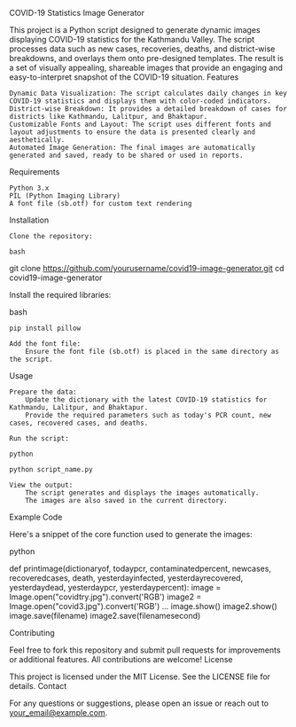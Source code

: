 COVID-19 Statistics Image Generator

This project is a Python script designed to generate dynamic images displaying COVID-19 statistics for the Kathmandu Valley. The script processes data such as new cases, recoveries, deaths, and district-wise breakdowns, and overlays them onto pre-designed templates. The result is a set of visually appealing, shareable images that provide an engaging and easy-to-interpret snapshot of the COVID-19 situation.
Features

    Dynamic Data Visualization: The script calculates daily changes in key COVID-19 statistics and displays them with color-coded indicators.
    District-wise Breakdown: It provides a detailed breakdown of cases for districts like Kathmandu, Lalitpur, and Bhaktapur.
    Customizable Fonts and Layout: The script uses different fonts and layout adjustments to ensure the data is presented clearly and aesthetically.
    Automated Image Generation: The final images are automatically generated and saved, ready to be shared or used in reports.

Requirements

    Python 3.x
    PIL (Python Imaging Library)
    A font file (sb.otf) for custom text rendering

Installation

    Clone the repository:

    bash

git clone https://github.com/yourusername/covid19-image-generator.git
cd covid19-image-generator

Install the required libraries:

bash

    pip install pillow

    Add the font file:
        Ensure the font file (sb.otf) is placed in the same directory as the script.

Usage

    Prepare the data:
        Update the dictionary with the latest COVID-19 statistics for Kathmandu, Lalitpur, and Bhaktapur.
        Provide the required parameters such as today's PCR count, new cases, recovered cases, and deaths.

    Run the script:

    python

    python script_name.py

    View the output:
        The script generates and displays the images automatically.
        The images are also saved in the current directory.

Example Code

Here's a snippet of the core function used to generate the images:

python

def printimage(dictionaryof, todaypcr, contaminatedpercent, newcases, recoveredcases, death, yesterdayinfected,
               yesterdayrecovered, yesterdaydead, yesterdaypcr, yesterdaypercent):
    image = Image.open("covidtry.jpg").convert('RGB')
    image2 = Image.open("covid3.jpg").convert('RGB')
    ...
    image.show()
    image2.show()
    image.save(filename)
    image2.save(filenamesecond)

Contributing

Feel free to fork this repository and submit pull requests for improvements or additional features. All contributions are welcome!
License

This project is licensed under the MIT License. See the LICENSE file for details.
Contact

For any questions or suggestions, please open an issue or reach out to your_email@example.com.

